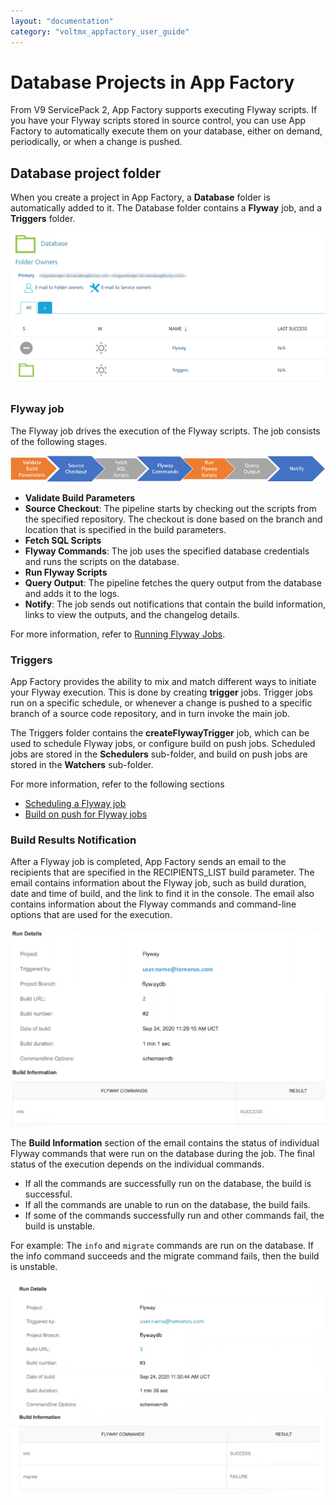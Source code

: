```yaml
---
layout: "documentation"
category: "voltmx_appfactory_user_guide"
---
```

                         

Database Projects in App Factory
================================

From V9 ServicePack 2, App Factory supports executing Flyway scripts. If you have your Flyway scripts stored in source control, you can use App Factory to automatically execute them on your database, either on demand, periodically, or when a change is pushed.

Database project folder
-----------------------

When you create a project in App Factory, a **Database** folder is automatically added to it. The Database folder contains a **Flyway** job, and a **Triggers** folder.

[![](Resources/Images/Flyway_Folder_thumb_600_0.png)](Resources/Images/Flyway_Folder.png)

### Flyway job

The Flyway job drives the execution of the Flyway scripts. The job consists of the following stages.

![](Resources/Images/Flyway_Pipeline_850x71.png)

*   **Validate Build Parameters**
*   **Source Checkout**: The pipeline starts by checking out the scripts from the specified repository. The checkout is done based on the branch and location that is specified in the build parameters.
*   **Fetch SQL Scripts**
*   **Flyway Commands**: The job uses the specified database credentials and runs the scripts on the database.
*   **Run Flyway Scripts**
*   **Query Output**: The pipeline fetches the query output from the database and adds it to the logs.
*   **Notify**: The job sends out notifications that contain the build information, links to view the outputs, and the changelog details.

For more information, refer to [Running Flyway Jobs](RunningFlywayJobs.html).

### Triggers

App Factory provides the ability to mix and match different ways to initiate your Flyway execution. This is done by creating **trigger** jobs. Trigger jobs run on a specific schedule, or whenever a change is pushed to a specific branch of a source code repository, and in turn invoke the main job.

The Triggers folder contains the **createFlywayTrigger** job, which can be used to schedule Flyway jobs, or configure build on push jobs. Scheduled jobs are stored in the **Schedulers** sub-folder, and build on push jobs are stored in the **Watchers** sub-folder.

For more information, refer to the following sections

*   [Scheduling a Flyway job](SchedulingFlywayJob.html)
*   [Build on push for Flyway jobs](BuildOnPush_Flyway.html)

### Build Results Notification

After a Flyway job is completed, App Factory sends an email to the recipients that are specified in the RECIPIENTS\_LIST build parameter. The email contains information about the Flyway job, such as build duration, date and time of build, and the link to find it in the console. The email also contains information about the Flyway commands and command-line options that are used for the execution.

![](Resources/Images/Flyway_Email.png)

The **Build Information** section of the email contains the status of individual Flyway commands that were run on the database during the job. The final status of the execution depends on the individual commands.

*   If all the commands are successfully run on the database, the build is successful.
*   If all the commands are unable to run on the database, the build fails.
*   If some of the commands successfully run and other commands fail, the build is unstable.

For example: The `info` and `migrate` commands are run on the database. If the info command succeeds and the migrate command fails, then the build is unstable.

[![](Resources/Images/flywayEmail_unstable_thumb_666_0.png)](Resources/Images/flywayEmail_unstable.png)
